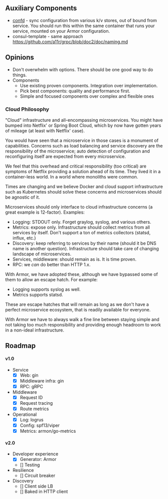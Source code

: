
## Auxiliary Components

* [confd](https://github.com/kelseyhightower/confd) - sync configuration from various k/v stores, out of bound from service.
  You should run this within the same container that runs your service, mounted on your Armor configuration.
* consul-template - same approach
https://github.com/a11r/grpc/blob/doc2/doc/naming.md

## Opinions

- Don't overwhelm with options. There should be one good way to do things.
- Components
  - Use existing proven components. Integration over implementation.
  - Pick best components: quality and performance first.
  - Simple and focused components over complex and flexible ones

### Cloud Philosophy

"Cloud" infrastructure and all-encompassing microservices. You might have bumped into Netflix' or Spring Boot Cloud,
which by now have gotten years of mileage (at least with Netflix' case).

You would have seen that a microservice in those cases is a monument of capabilities. 
Concerns such as load balancing and service discovery are the responsibility of the microservice; auto detection
of configuration and reconfiguring itself are expected from every microservice.

We feel that this overhead and critical responsibility (too critical) are symptoms of Netflix providing
a solution ahead of its time. They lived it in a container-less world. In a world where monoliths were common.

Times are changing and we believe Docker and cloud support infrastructure such as Kubernetes should solve 
these concerns and microservices should be agnostic of it.

Microservices should only interface to cloud infrastructure concerns (a great example is 12-factor). Examples:

* Logging: STDOUT only. Forget graylog, syslog, and various others.
* Metrics: expose only. Infrastructure should collect metrics from all services by itself. Don't support a ton
of metrics collectors (statsd, influx, etc.)
* Discovery: keep referring to services by their name (should it be DNS name is another question). 
Infrastructure should take care of changing landscape of microservices.
* Services, middleware: should remain as is. It is time proven.
* RPC: we *can* do better than HTTP 1.x.

With Armor, we have adopted these, although we have bypassed some of them to allow an escape hatch. For example:

* Logging supports syslog as well.
* Metrics supports statsd.

These are escape hatches that will remain as long as we don't have a perfect microservice ecosystem,
that is readily available for everyone.

With Armor we have to always walk a fine line between staying simple and not taking too much responsibility
and providing enough headroom to work in a non-ideal infrastructure.


## Roadmap

#### v1.0
- Service
  - [x] Web: gin
  - [x] Middleware infra: gin
  - [x] RPC: gRPC
- Middleware
  - [x] Request ID
  - [x] Request tracing
  - [x] Route metrics
- Operational
  - [x] Log: logrus
  - [x] Config: spf13/viper
  - [x] Metrics: armon/go-metrics

#### v2.0
- Developer experience
  - [x] Generator: Armor
  - [] Testing
- Resilience
  - [] Circuit breaker
- Discovery
  - [] Client side LB
  - [] Baked in HTTP client


